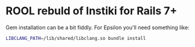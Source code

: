 # ROOL rebuld of Instiki for Rails 7+

Gem installation can be a bit fiddly. For Epsilon you'll need something like:

```sh
LIBCLANG_PATH=/lib/shared/libclang.so bundle install
```
